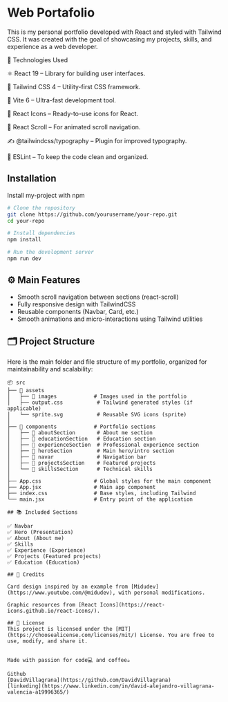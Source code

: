 # Web Portafolio

This is my personal portfolio developed with React and styled with Tailwind CSS. It was created with the goal of showcasing my projects, skills, and experience as a web developer.

🚀 Technologies Used

⚛️ React 19 – Library for building user interfaces.

🎨 Tailwind CSS 4 – Utility-first CSS framework.

🧱 Vite 6 – Ultra-fast development tool.

🧩 React Icons – Ready-to-use icons for React.

🔄 React Scroll – For animated scroll navigation.

✍️ @tailwindcss/typography – Plugin for improved typography.

🧹 ESLint – To keep the code clean and organized.

## Installation

Install my-project with npm

```bash
# Clone the repository
git clone https://github.com/yourusername/your-repo.git
cd your-repo

# Install dependencies
npm install

# Run the development server
npm run dev
```

## ⚙️ Main Features


- Smooth scroll navigation between sections (react-scroll)
- Fully responsive design with TailwindCSS
- Reusable components (Navbar, Card, etc.)
- Smooth animations and micro-interactions using Tailwind utilities


## 🗂 Project Structure

Here is the main folder and file structure of my portfolio, organized for maintainability and scalability:

```plaintext
📦 src
├── 📁 assets
│   ├── 📁 images            # Images used in the portfolio
│   ├── output.css           # Tailwind generated styles (if applicable)
│   └── sprite.svg           # Reusable SVG icons (sprite)
│
├── 📁 components            # Portfolio sections
│   ├── 📁 aboutSection       # About me section
│   ├── 📁 educationSection   # Education section
│   ├── 📁 experienceSection  # Professional experience section
│   ├── 📁 heroSection        # Main hero/intro section
│   ├── 📁 navar              # Navigation bar
│   ├── 📁 projectsSection    # Featured projects
│   └── 📁 skillsSection      # Technical skills
│
├── App.css                 # Global styles for the main component
├── App.jsx                 # Main app component
├── index.css               # Base styles, including Tailwind
└── main.jsx                # Entry point of the application

## 📚 Included Sections

✅ Navbar
✅ Hero (Presentation)
✅ About (About me)
✅ Skills
✅ Experience (Experience)
✅ Projects (Featured projects)
✅ Education (Education)

## 📝 Credits

Card design inspired by an example from [Midudev](https://www.youtube.com/@midudev), with personal modifications.

Graphic resources from [React Icons](https://react-icons.github.io/react-icons/).

## 📄 License
This project is licensed under the [MIT](https://choosealicense.com/licenses/mit/) License. You are free to use, modify, and share it.


Made with passion for code💻 and coffee☕

Github
[DavidVillagrana](https://github.com/DavidVillagrana)
[linkeding](https://www.linkedin.com/in/david-alejandro-villagrana-valencia-a19996365/)
